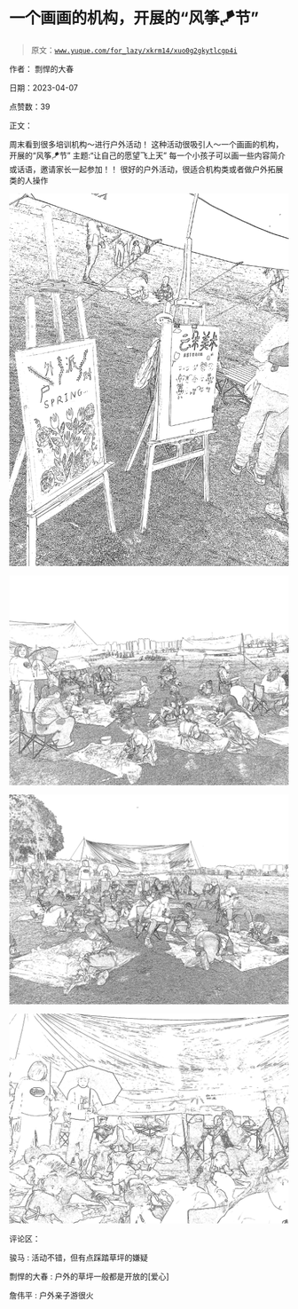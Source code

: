 # 一个画画的机构，开展的“风筝🪁节”

> 原文：[`www.yuque.com/for_lazy/xkrm14/xuo0g2gkytlcgp4i`](https://www.yuque.com/for_lazy/xkrm14/xuo0g2gkytlcgp4i)

作者： 剽悍的大春

日期：2023-04-07

点赞数：39

正文：

周末看到很多培训机构～进行户外活动！ 这种活动很吸引人～一个画画的机构，开展的“风筝🪁节” 主题:“让自己的愿望飞上天” 每一个小孩子可以画一些内容简介或话语，邀请家长一起参加！！ 很好的户外活动，很适合机构类或者做户外拓展类的人操作

![](img/392f05747f5f5156de91c150bef78a7e.png)

![](img/5b99508087ecfa15c7422b15bfa761bf.png)

![](img/3958a0a74ea67d9307bbeaac9d1fcb58.png)

![](img/12ebbbdf782a8794528f41073694d2ea.png)

评论区：

骏马 : 活动不错，但有点踩踏草坪的嫌疑

剽悍的大春 : 户外的草坪一般都是开放的[爱心]

詹伟平 : 户外亲子游很火



